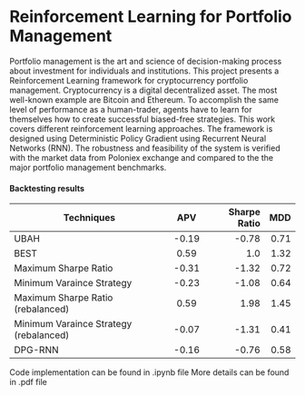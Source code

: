 # Reinforcement Learning for Portfolio Management
Portfolio management is the art and science of decision-making process about investment for individuals and institutions. This project presents a Reinforcement Learning framework for cryptocurrency portfolio management. Cryptocurrency is a digital decentralized asset. The most well-known example are Bitcoin and Ethereum. To accomplish the same level of performance as a human-trader, agents have to learn for themselves how to create successful biased-free strategies. This work covers different reinforcement learning approaches. The framework is designed using Deterministic Policy Gradient using  Recurrent Neural Networks (RNN). The robustness and feasibility of the system is verified with the market data from Poloniex exchange and compared to the the major portfolio management benchmarks.


####  Backtesting results

| Techniques        | APV           | Sharpe Ratio  | MDD |
| ------------ |:------:| ------:| ------:|
| UBAH     | -0.19 | -0.78 | 0.71 |
| BEST      | 0.59 |  1.0 | 1.32 |
| Maximum Sharpe Ratio | -0.31 | -1.32 | 0.72 |
| Minimum Varaince Strategy | -0.23 | -1.08 | 0.64 |
| Maximum Sharpe Ratio (rebalanced) | 0.59 | 1.98 | 1.45 |
| Minimum Varaince Strategy (rebalanced) | -0.07 | -1.31 | 0.41 |
| DPG-RNN | -0.16 | -0.76 | 0.58 |

Code implementation can be found in .ipynb file
More details can be found in .pdf file

